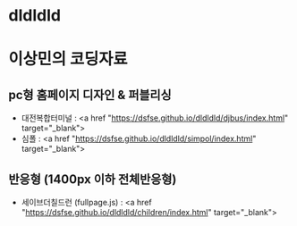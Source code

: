 # dldldld
# 이상민의 코딩자료
## pc형 홈페이지 디자인 & 퍼블리싱 
- 대전복합터미널 : <a href "https://dsfse.github.io/dldldld/djbus/index.html" target="_blank"></a>
- 심폴 :  <a href "https://dsfse.github.io/dldldld/simpol/index.html" target="_blank"></a>
## 반응형 (1400px 이하 전체반응형)
- 세이브더칠드런 (fullpage.js) : <a href "https://dsfse.github.io/dldldld/children/index.html" target="_blank"></a>
